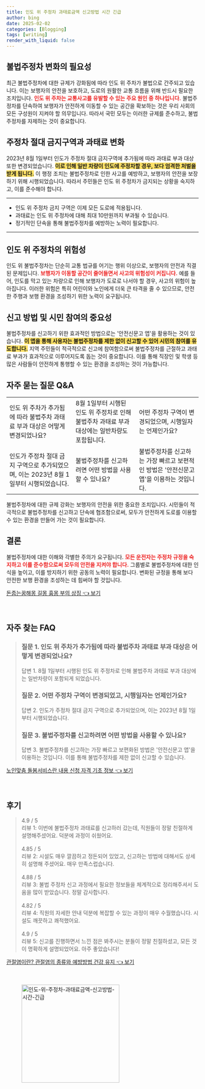 ```yaml
---
title: 인도 위 주정차 과태료금액 신고방법 시간 긴급
author: bing
date: 2025-02-02
categories: [Blogging]
tags: [writing]
render_with_liquid: false
---
```



<h2 id='불법주정차 변화의 필요성'>불법주정차 변화의 필요성</h2>

<p>최근 불법주정차에 대한 규제가 강화됨에 따라 인도 위 주차가 불법으로 간주되고 있습니다. 이는 보행자의 안전을 보호하고, 도로의 원활한 교통 흐름을 위해 반드시 필요한 조치입니다. <b><span style="color: #ee2323;">인도 위 주차는 교통사고를 유발할 수 있는 주요 원인 중 하나입니다.</span></b> 불법주정차를 단속하여 보행자가 안전하게 이동할 수 있는 공간을 확보하는 것은 우리 사회의 모든 구성원이 지켜야 할 의무입니다. 따라서 국민 모두는 이러한 규제를 준수하고, 불법주정차를 자제하는 것이 중요합니다.</p>

<h2 id='주정차 절대 금지구역과 과태료 변화'>주정차 절대 금지구역과 과태료 변화</h2>

<p>2023년 8월 1일부터 인도가 주정차 절대 금지구역에 추가됨에 따라 과태료 부과 대상 또한 변경되었습니다. <b><span style="background-color: #ffe066;">이로 인해 일반 차량이 인도에 주정차할 경우, 보다 엄격한 처벌을 받게 됩니다.</span></b> 이 행정 조치는 불법주정차로 인한 사고를 예방하고, 보행자의 안전을 보장하기 위해 시행되었습니다. 따라서 주민들은 인도 위 주정차가 금지되는 상황을 숙지하고, 이를 준수해야 합니다.</p>

<hr />

<ul>
    <li>인도 위 주정차 금지 구역은 이제 모든 도로에 적용됩니다.</li>
    <li>과태료는 인도 위 주정차에 대해 최대 10만원까지 부과될 수 있습니다.</li>
    <li>정기적인 단속을 통해 불법주정차를 예방하는 노력이 필요합니다.</li>
</ul>

<hr />

<h2 id='인도 위 주정차의 위험성'>인도 위 주정차의 위험성</h2>

<p>인도 위 불법주정차는 단순히 교통 법규를 어기는 행위 이상으로, 보행자의 안전과 직결된 문제입니다. <b><span style="color: #ee2323;">보행자가 이동할 공간이 줄어들면서 사고의 위험성이 커집니다.</span></b> 예를 들어, 인도를 막고 있는 차량으로 인해 보행자가 도로로 나서야 할 경우, 사고의 위험이 높아집니다. 이러한 위험은 특히 어린이와 노인에게 더욱 큰 타격을 줄 수 있으므로, 안전한 주행과 보행 환경을 조성하기 위한 노력이 요구됩니다.</p>

<h2 id='신고 방법 및 시민 참여의 중요성'>신고 방법 및 시민 참여의 중요성</h2>

<p>불법주정차를 신고하기 위한 효과적인 방법으로는 '안전신문고 앱'을 활용하는 것이 있습니다. <b><span style="background-color: #ffe066;">이 앱을 통해 사용자는 불법주정차를 제한 없이 신고할 수 있어 시민의 참여를 유도합니다.</span></b> 지역 주민들이 적극적으로 신고에 참여함으로써 불법주정차를 근절하고 과태료 부과가 효과적으로 이루어지도록 돕는 것이 중요합니다. 이를 통해 직장인 및 학생 등 많은 사람들이 안전하게 통행할 수 있는 환경을 조성하는 것이 가능합니다.</p>

<h2 id='자주 묻는 질문 Q&A'>자주 묻는 질문 Q&A</h2>

<table>
    <tr>
        <td>인도 위 주차가 추가됨에 따라 불법주차 과태료 부과 대상은 어떻게 변경되었나요?</td>
        <td>8월 1일부터 시행된 인도 위 주정차로 인해 불법주차 과태료 부과 대상에는 일반차량도 포함됩니다.</td>
        <td>어떤 주정차 구역이 변경되었으며, 시행일자는 언제인가요?</td>
    </tr>
    <tr>
        <td>인도가 주정차 절대 금지 구역으로 추가되었으며, 이는 2023년 8월 1일부터 시행되었습니다.</td>
        <td>불법주정차를 신고하려면 어떤 방법을 사용할 수 있나요?</td>
        <td>불법주정차를 신고하는 가장 빠르고 보편적인 방법은 '안전신문고 앱'을 이용하는 것입니다.</td>
    </tr>
</table>

<p>불법주정차에 대한 규제 강화는 보행자의 안전을 위한 중요한 조치입니다. 시민들이 적극적으로 불법주정차를 신고하고 단속에 협조함으로써, 모두가 안전하게 도로를 이용할 수 있는 환경을 만들어 가는 것이 필요합니다.</p>

<h2 id='결론'>결론</h2>

<p>불법주정차에 대한 이해와 각별한 주의가 요구됩니다. <b><span style="color: #ee2323;">모든 운전자는 주정차 규정을 숙지하고 이를 준수함으로써 모두의 안전을 지켜야 합니다.</span></b> 그룹별로 불법주정차에 대한 인식을 높이고, 이를 방지하기 위한 공동의 노력이 필요합니다. 변화된 규정을 통해 보다 안전한 보행 환경을 조성하는 데 힘써야 할 것입니다.</p>


<p><a class="click-button" title="돈줍는꿈해몽 길몽 흉몽 부의 상징" href="https://adkhouse.github.io/posts/%EB%8F%88%EC%A4%8D%EB%8A%94%EA%BF%88%ED%95%B4%EB%AA%BD-%EA%B8%B8%EB%AA%BD-%ED%9D%89%EB%AA%BD-%EB%B6%80%EC%9D%98-%EC%83%81%EC%A7%95/" rel="dofollow">돈줍는꿈해몽 길몽 흉몽 부의 상징 👈 보기</a></p><br>
<h2 id='자주_찾는_FAQ'>자주 찾는 FAQ</h2>
<div itemscope="" itemtype="https://schema.org/FAQPage"> 
<blockquote> 
<div itemscope="" itemprop="mainEntity" itemtype="https://schema.org/Question"> 
<h3 itemprop="name">질문 1. 인도 위 주차가 추가됨에 따라 불법주차 과태료 부과 대상은 어떻게 변경되었나요?</h3> 
<div itemscope="" itemprop="acceptedAnswer" itemtype="https://schema.org/Answer"> 
<span itemprop="text"> 
<p>답변 1. 8월 1일부터 시행된 인도 위 주정차로 인해 불법주차 과태료 부과 대상에는 일반차량이 포함되게 되었습니다.</p> 
</span> 
</div> 
</div> 

<div itemscope="" itemprop="mainEntity" itemtype="https://schema.org/Question"> 
<h3 itemprop="name">질문 2. 어떤 주정차 구역이 변경되었고, 시행일자는 언제인가요?</h3> 
<div itemscope="" itemprop="acceptedAnswer" itemtype="https://schema.org/Answer"> 
<span itemprop="text"> 
<p>답변 2. 인도가 주정차 절대 금지 구역으로 추가되었으며, 이는 2023년 8월 1일부터 시행되었습니다.</p> 
</span> 
</div> 
</div> 

<div itemscope="" itemprop="mainEntity" itemtype="https://schema.org/Question"> 
<h3 itemprop="name">질문 3. 불법주정차를 신고하려면 어떤 방법을 사용할 수 있나요?</h3> 
<div itemscope="" itemprop="acceptedAnswer" itemtype="https://schema.org/Answer"> 
<span itemprop="text"> 
<p>답변 3. 불법주정차를 신고하는 가장 빠르고 보편화된 방법은 '안전신문고 앱'을 이용하는 것입니다. 이를 통해 불법주정차를 제한 없이 신고할 수 있습니다.</p> 
</span> 
</div> 
</div> 
</blockquote> 
</div>
<p><a class="click-button" title="노인맞춤 돌봄서비스란 내용 신청 자격 기초 정보" href="https://adkhouse.github.io/posts/%EB%85%B8%EC%9D%B8%EB%A7%9E%EC%B6%A4-%EB%8F%8C%EB%B4%84%EC%84%9C%EB%B9%84%EC%8A%A4%EB%9E%80-%EB%82%B4%EC%9A%A9-%EC%8B%A0%EC%B2%AD-%EC%9E%90%EA%B2%A9-%EA%B8%B0%EC%B4%88-%EC%A0%95%EB%B3%B4/" rel="dofollow">노인맞춤 돌봄서비스란 내용 신청 자격 기초 정보 👈 보기</a></p><br>
<h2 id='후기'>후기</h2>
<div itemscope itemtype="https://schema.org/Product">
  <blockquote>
  <div itemprop="review" itemscope itemtype="https://schema.org/Review">
      <div itemprop="reviewRating" itemscope itemtype="https://schema.org/Rating"> <span itemprop="ratingValue">4.9</span> / <span itemprop="bestRating">5</span> </div>
      <span itemprop="reviewBody">리뷰 1: 이번에 불법주정차 과태료를 신고하러 갔는데, 직원들이 정말 친절하게 설명해주셨어요. 덕분에 과정이 쉬웠어요.</span>
  </div>
  <br>
  <div itemprop="review" itemscope itemtype="https://schema.org/Review">
      <div itemprop="reviewRating" itemscope itemtype="https://schema.org/Rating"> <span itemprop="ratingValue">4.85</span> / <span itemprop="bestRating">5</span> </div>
      <span itemprop="reviewBody">리뷰 2: 시설도 매우 깔끔하고 정돈되어 있었고, 신고하는 방법에 대해서도 상세히 설명해 주셨어요. 매우 만족스럽습니다.</span>
  </div>
  <br>
  <div itemprop="review" itemscope itemtype="https://schema.org/Review">
      <div itemprop="reviewRating" itemscope itemtype="https://schema.org/Rating"> <span itemprop="ratingValue">4.88</span> / <span itemprop="bestRating">5</span> </div>
      <span itemprop="reviewBody">리뷰 3: 불법 주정차 신고 과정에서 필요한 정보들을 체계적으로 정리해주셔서 도움을 많이 받았습니다. 정말 감사합니다.</span>
  </div>
  <br>
  <div itemprop="review" itemscope itemtype="https://schema.org/Review">
      <div itemprop="reviewRating" itemscope itemtype="https://schema.org/Rating"> <span itemprop="ratingValue">4.82</span> / <span itemprop="bestRating">5</span> </div>
      <span itemprop="reviewBody">리뷰 4: 직원의 자세한 안내 덕분에 복잡할 수 있는 과정이 매우 수월했습니다. 시설도 깨끗하고 쾌적했어요.</span>
  </div>
  <br>
  <div itemprop="review" itemscope itemtype="https://schema.org/Review">
      <div itemprop="reviewRating" itemscope itemtype="https://schema.org/Rating"> <span itemprop="ratingValue">4.9</span> / <span itemprop="bestRating">5</span> </div>
      <span itemprop="reviewBody">리뷰 5: 신고를 진행하면서 느낀 점은 봐주시는 분들이 정말 친절하셨고, 모든 것이 명확하게 설명되었어요. 아주 좋았습니다!</span>
  </div>
  </blockquote>
</div>
<p><a class="click-button" title="관절염이란? 관절염의 종류와 예방방법 건강 유지" href="https://adkhouse.github.io/posts/%EA%B4%80%EC%A0%88%EC%97%BC%EC%9D%B4%EB%9E%80-%EA%B4%80%EC%A0%88%EC%97%BC%EC%9D%98-%EC%A2%85%EB%A5%98%EC%99%80-%EC%98%88%EB%B0%A9%EB%B0%A9%EB%B2%95-%EA%B1%B4%EA%B0%95-%EC%9C%A0%EC%A7%80/" rel="dofollow">관절염이란? 관절염의 종류와 예방방법 건강 유지 👈 보기</a></p><br>
<figure class="image"><img src="https://adkhouse.github.io/assets/img/thumbnail/인도-위-주정차-과태료금액-신고방법-시간-긴급.webp" alt="인도-위-주정차-과태료금액-신고방법-시간-긴급" width="256" height="256"></figure>